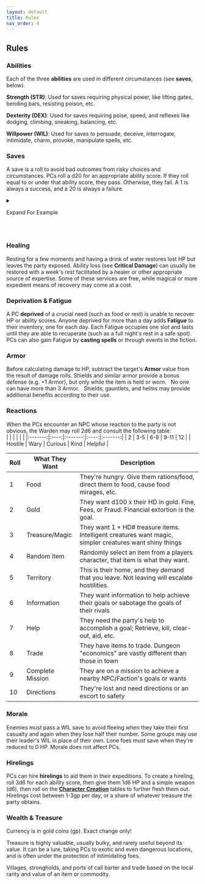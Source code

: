 ```yaml
---
layout: default
title: Rules
nav_order: 4
---
```

## Rules

### Abilities

Each of the three **abilities** are used in different circumstances (see **saves**, below).

**Strength (STR)**: Used for saves requiring physical power, like lifting gates, bending bars, resisting poison, etc.

**Dexterity (DEX)**: Used for saves requiring poise, speed, and reflexes like dodging, climbing, sneaking, balancing, etc.

**Willpower (WIL)**: Used for saves to persuade, deceive, interrogate, intimidate, charm, provoke, manipulate spells, etc.

### Saves

A save is a roll to avoid bad outcomes from risky choices and circumstances. PCs roll a d20 for an appropriate ability score. If they roll equal to or under that ability score, they pass. Otherwise, they fail. A 1 is always a success, and a 20 is always a failure.

<details markdown="block">

  <summary>

Expand For Example

 </summary>

 _Bea encounters a group of heavily-armed Goblins standing guard before a tunnel entrance. Her player carefully plots a course, recognizing that her 13 DEX makes sneaking past the guards the best option. She rolls a d20, and resulting in a 10 – a success!_

  

</details>

### Healing

Resting for a few moments and having a drink of water restores lost HP but leaves the party exposed. Ability loss (see **Critical Damage**) can usually be restored with a week's rest facilitated by a healer or other appropriate source of expertise. Some of these services are free, while magical or more expedient means of recovery may come at a cost.

### Deprivation & Fatigue

A PC **deprived** of a crucial need (such as food or rest) is unable to recover HP or ability scores. Anyone deprived for more than a day adds **Fatigue** to their inventory, one for each day. Each Fatigue occupies one slot and lasts until they are able to recuperate (such as a full night's rest in a safe spot). PCs can also gain Fatigue by **casting spells** or through events in the fiction.

### Armor

Before calculating damage to HP, subtract the target's **Armor** value from the result of damage rolls. Shields and similar armor provide a bonus defense (e.g. +1 Armor), but only while the item is held or worn.  
No one can have more than 3 Armor.  
Shields, gauntlets, and helms may provide additional benefits according to their use.

### Reactions

When the PCs encounter an NPC whose reaction to the party is not obvious, the Warden may roll 2d6 and consult the following table:  
|         |      |         |      |         |
|:-------:|:----:|:-------:|:----:|:-------:|
|    2    | 3-5  |   6-8   | 9-11 |   12    |
| Hostile | Wary | Curious | Kind | Helpful |

| Roll | What They Want   | Description                                                                                             |
| ---- | ---------------- | ------------------------------------------------------------------------------------------------------- |
| 1    | Food             | They're hungry. Give them rations/food, direct them to food, cause food mirages, etc.                   |
| 2    | Gold             | They want d100 x their HD in gold. Fine, Fees, or Fraud: Financial extortion is the goal.               |
| 3    | Treasure/Magic   | They want 1 + HD# treasure items. Intelligent creatures want magic, simpler creatures want shiny things |
| 4    | Random Item      | Randomly select an item from a players character, that item is what they want.                          |
| 5    | Territory        | This is their home, and they demand that you leave. Not leaving will escalate hostilities.              |
| 6    | Information      | They want information to help achieve their goals or sabotage the goals of their rivals                 |
| 7    | Help             | They need the party's help to accomplish a goal; Retrieve, kill, clear-out, aid, etc.                   |
| 8    | Trade            | They have items to trade. Dungeon "economics" are vastly different than those in town                   |
| 9    | Complete Mission | They are on a mission to achieve a nearby NPC/Faction's goals or wants                                  | 
| 10   | Directions       | They're lost and need directions or an escort to safety                                                 |

### Morale

Enemies must pass a WIL save to avoid fleeing when they take their first casualty and again when they lose half their number. Some groups may use their leader's WIL in place of their own. Lone foes must save when they're reduced to 0 HP. Morale does not affect PCs.

### Hirelings

PCs can hire **hirelings** to aid them in their expeditions. To create a hireling, roll 3d6 for each ability score, then give them 1d6 HP and a simple weapon (d6), then roll on the [**Character Creation**](#character-creation) tables to further flesh them out. Hirelings cost between 1-3gp per day, or a share of whatever treasure the party obtains.

### Wealth & Treasure

Currency is in gold coins (gp). Exact change only!

Treasure is highly valuable, usually bulky, and rarely useful beyond its value. It can be a lure, taking PCs to exotic and even dangerous locations, and is often under the protection of intimidating foes.

Villages, strongholds, and ports of call barter and trade based on the local rarity and value of an item or commodity.


